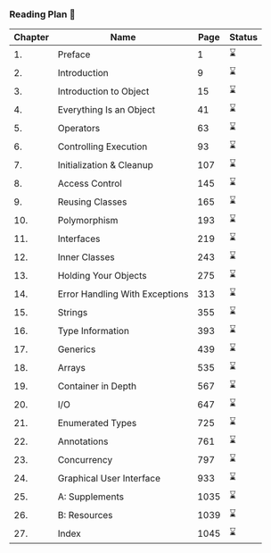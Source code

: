 ### Reading Plan 📘

|Chapter|Name|Page|Status|
|--|----|----|---------|
|1.|Preface|1|⌛️|
|2.|Introduction|9|⌛️|
|3.|Introduction to Object|15|⌛️|
|4.|Everything Is an Object|41|⌛️|
|5.|Operators|63|⌛️|
|6.|Controlling Execution|93|⌛️|
|7.|Initialization & Cleanup|107|⌛️|
|8.|Access Control|145|⌛️|
|9.|Reusing Classes|165|⌛️|
|10.|Polymorphism|193|⌛️|
|11.|Interfaces|219|⌛️|
|12.|Inner Classes|243|⌛️|
|13.|Holding Your Objects|275|⌛️|
|14.|Error Handling With Exceptions|313|⌛️|
|15.|Strings|355|⌛️|
|16.|Type Information|393|⌛️|
|17.|Generics|439|⌛️|
|18.|Arrays|535|⌛️|
|19.|Container in Depth|567|⌛️|
|20.|I/O|647|⌛️|
|21.|Enumerated Types|725|⌛️|
|22.|Annotations|761|⌛️|
|23.|Concurrency|797|⌛️|
|24.|Graphical User Interface|933|⌛️|
|25.|A: Supplements|1035|⌛️|
|26.|B: Resources|1039|⌛️|
|27.|Index|1045|⌛️|